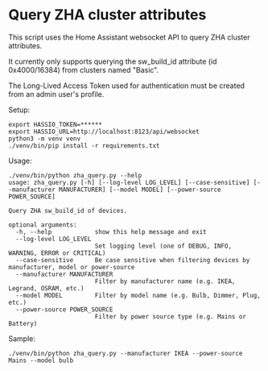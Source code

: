 # Query ZHA cluster attributes

This script uses the Home Assistant websocket API to query ZHA cluster attributes.

It currently only supports querying the sw_build_id attribute (id 0x4000/16384) from clusters named "Basic".

The Long-Lived Access Token used for authentication must be created from an admin user's profile.

Setup:

```
export HASSIO_TOKEN=******
export HASSIO_URL=http://localhost:8123/api/websocket
python3 -m venv venv
./venv/bin/pip install -r requirements.txt
```

Usage:

```
./venv/bin/python zha_query.py --help
usage: zha_query.py [-h] [--log-level LOG_LEVEL] [--case-sensitive] [--manufacturer MANUFACTURER] [--model MODEL] [--power-source POWER_SOURCE]

Query ZHA sw_build_id of devices.

optional arguments:
  -h, --help            show this help message and exit
  --log-level LOG_LEVEL
                        Set logging level (one of DEBUG, INFO, WARNING, ERROR or CRITICAL)
  --case-sensitive      Be case sensitive when filtering devices by manufacturer, model or power-source
  --manufacturer MANUFACTURER
                        Filter by manufacturer name (e.g. IKEA, Legrand, OSRAM, etc.)
  --model MODEL         Filter by model name (e.g. Bulb, Dimmer, Plug, etc.)
  --power-source POWER_SOURCE
                        Filter by power source type (e.g. Mains or Battery)
```

Sample:
```
./venv/bin/python zha_query.py --manufacturer IKEA --power-source Mains --model bulb
```
